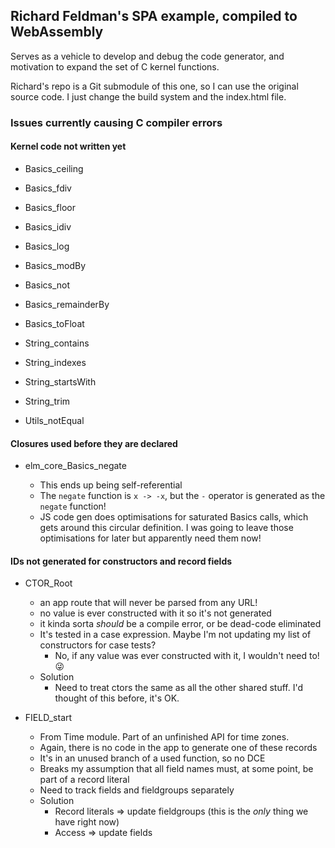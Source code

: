 ## Richard Feldman's SPA example, compiled to WebAssembly

Serves as a vehicle to develop and debug the code generator, and motivation to expand the set of C kernel functions.

Richard's repo is a Git submodule of this one, so I can use the original source code. I just change the build system and the index.html file.

### Issues currently causing C compiler errors

#### Kernel code not written yet

- Basics_ceiling
- Basics_fdiv
- Basics_floor
- Basics_idiv
- Basics_log
- Basics_modBy
- Basics_not
- Basics_remainderBy
- Basics_toFloat

- String_contains
- String_indexes
- String_startsWith
- String_trim

- Utils_notEqual

#### Closures used before they are declared

- elm_core_Basics_negate

  - This ends up being self-referential
  - The `negate` function is `x -> -x`, but the `-` operator is generated as the `negate` function!
  - JS code gen does optimisations for saturated Basics calls, which gets around this circular definition. I was going to leave those optimisations for later but apparently need them now!

#### IDs not generated for constructors and record fields

- CTOR_Root

  - an app route that will never be parsed from any URL!
  - no value is ever constructed with it so it's not generated
  - it kinda sorta _should_ be a compile error, or be dead-code eliminated
  - It's tested in a case expression. Maybe I'm not updating my list of constructors for case tests?
    - No, if any value was ever constructed with it, I wouldn't need to! 😜
  - Solution
    - Need to treat ctors the same as all the other shared stuff. I'd thought of this before, it's OK.

- FIELD_start
  - From Time module. Part of an unfinished API for time zones.
  - Again, there is no code in the app to generate one of these records
  - It's in an unused branch of a used function, so no DCE
  - Breaks my assumption that all field names must, at some point, be part of a record literal
  - Need to track fields and fieldgroups separately
  - Solution
    - Record literals => update fieldgroups (this is the _only_ thing we have right now)
    - Access => update fields
